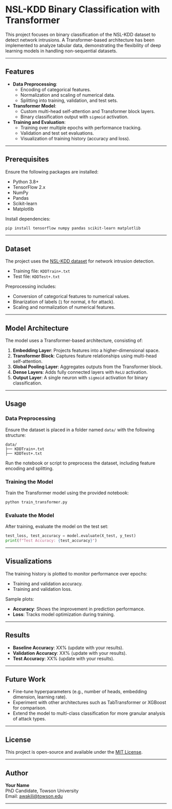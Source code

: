 
# NSL-KDD Binary Classification with Transformer

This project focuses on binary classification of the NSL-KDD dataset to detect network intrusions. A Transformer-based architecture has been implemented to analyze tabular data, demonstrating the flexibility of deep learning models in handling non-sequential datasets.

---

## Features
- **Data Preprocessing**:
  - Encoding of categorical features.
  - Normalization and scaling of numerical data.
  - Splitting into training, validation, and test sets.
- **Transformer Model**:
  - Custom multi-head self-attention and Transformer block layers.
  - Binary classification output with `sigmoid` activation.
- **Training and Evaluation**:
  - Training over multiple epochs with performance tracking.
  - Validation and test set evaluations.
  - Visualization of training history (accuracy and loss).

---

## Prerequisites
Ensure the following packages are installed:
- Python 3.8+
- TensorFlow 2.x
- NumPy
- Pandas
- Scikit-learn
- Matplotlib

Install dependencies:
```bash
pip install tensorflow numpy pandas scikit-learn matplotlib
```

---

## Dataset
The project uses the [NSL-KDD dataset](https://www.unb.ca/cic/datasets/nsl.html) for network intrusion detection. 
- Training file: `KDDTrain+.txt`
- Test file: `KDDTest+.txt`

Preprocessing includes:
- Conversion of categorical features to numerical values.
- Binarization of labels (`1` for normal, `0` for attack).
- Scaling and normalization of numerical features.

---

## Model Architecture
The model uses a Transformer-based architecture, consisting of:
1. **Embedding Layer**: Projects features into a higher-dimensional space.
2. **Transformer Block**: Captures feature relationships using multi-head self-attention.
3. **Global Pooling Layer**: Aggregates outputs from the Transformer block.
4. **Dense Layers**: Adds fully connected layers with `ReLU` activation.
5. **Output Layer**: A single neuron with `sigmoid` activation for binary classification.

---

## Usage

### Data Preprocessing
Ensure the dataset is placed in a folder named `data/` with the following structure:
```
data/
├── KDDTrain+.txt
├── KDDTest+.txt
```
Run the notebook or script to preprocess the dataset, including feature encoding and splitting.

### Training the Model
Train the Transformer model using the provided notebook:
```bash
python train_transformer.py
```

### Evaluate the Model
After training, evaluate the model on the test set:
```python
test_loss, test_accuracy = model.evaluate(X_test, y_test)
print(f"Test Accuracy: {test_accuracy}")
```

---

## Visualizations
The training history is plotted to monitor performance over epochs:
- Training and validation accuracy.
- Training and validation loss.

Sample plots:
- **Accuracy**: Shows the improvement in prediction performance.
- **Loss**: Tracks model optimization during training.

---

## Results
- **Baseline Accuracy**: XX% (update with your results).
- **Validation Accuracy**: XX% (update with your results).
- **Test Accuracy**: XX% (update with your results).

---

## Future Work
- Fine-tune hyperparameters (e.g., number of heads, embedding dimension, learning rate).
- Experiment with other architectures such as TabTransformer or XGBoost for comparison.
- Extend the model to multi-class classification for more granular analysis of attack types.

---

## License
This project is open-source and available under the [MIT License](LICENSE).

---

## Author
**Your Name**  
PhD Candidate, Towson University  
Email: [awakili@towson.edu](mailto:awakili@towson.edu)

---

